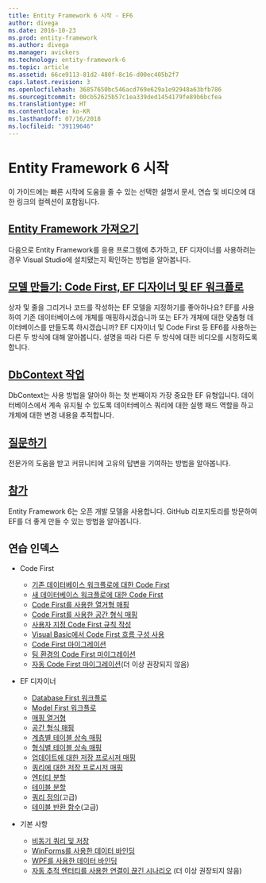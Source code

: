```yaml
---
title: Entity Framework 6 시작 - EF6
author: divega
ms.date: 2016-10-23
ms.prod: entity-framework
ms.author: divega
ms.manager: avickers
ms.technology: entity-framework-6
ms.topic: article
ms.assetid: 66ce9113-81d2-480f-8c16-d00ec405b2f7
caps.latest.revision: 3
ms.openlocfilehash: 36857650bc546acd769e629a1e92948a63bfb786
ms.sourcegitcommit: 00cb52625b57c1ea339ded1454179fe89b6bcfea
ms.translationtype: HT
ms.contentlocale: ko-KR
ms.lasthandoff: 07/16/2018
ms.locfileid: "39119646"
---
```

# <a name="get-started-with-entity-framework-6"></a>Entity Framework 6 시작

이 가이드에는 빠른 시작에 도움을 줄 수 있는 선택한 설명서 문서, 연습 및 비디오에 대한 링크의 컬렉션이 포함됩니다.

## <a name="get-entity-frameworkef6fundamentalsinstallmd"></a>[Entity Framework 가져오기](~/ef6/fundamentals/install.md)
다음으로 Entity Framework를 응용 프로그램에 추가하고, EF 디자이너를 사용하려는 경우 Visual Studio에 설치됐는지 확인하는 방법을 알아봅니다.

## <a name="creating-a-model-code-first-the-ef-designer-and-the-ef-workflowsef6modelingindexmd"></a>[모델 만들기: Code First, EF 디자이너 및 EF 워크플로](~/ef6/modeling/index.md)
상자 및 줄을 그리거나 코드를 작성하는 EF 모델을 지정하기를 좋아하나요?
EF를 사용하여 기존 데이터베이스에 개체를 매핑하시겠습니까 또는 EF가 개체에 대한 맞춤형 데이터베이스를 만들도록 하시겠습니까?
EF 디자이너 및 Code First 등 EF6를 사용하는 다른 두 방식에 대해 알아봅니다.
설명을 따라 다른 두 방식에 대한 비디오를 시청하도록 합니다.

## <a name="working-with-dbcontextef6fundamentalsworking-with-dbcontextmd"></a>[DbContext 작업](~/ef6/fundamentals/working-with-dbcontext.md)
DbContext는 사용 방법을 알아야 하는 첫 번째이자 가장 중요한 EF 유형입니다. 데이터베이스에서 계속 유지될 수 있도록 데이터베이스 쿼리에 대한 실행 패드 역할을 하고 개체에 대한 변경 내용을 추적합니다.

## <a name="ask-a-questionef6resourcesget-helpmd"></a>[질문하기](~/ef6/resources/get-help.md)
전문가의 도움을 받고 커뮤니티에 고유의 답변을 기여하는 방법을 알아봅니다.

## <a name="contributehttpgithubcomaspnetentityframework6"></a>[참가](http://github.com/aspnet/EntityFramework6/)
Entity Framework 6는 오픈 개발 모델을 사용합니다. GitHub 리포지토리를 방문하여 EF를 더 좋게 만들 수 있는 방법을 알아봅니다.

## <a name="index-of-walkthroughs"></a>연습 인덱스

- Code First
  - [기존 데이터베이스 워크플로에 대한 Code First](~/ef6/modeling/code-first/workflows/existing-database.md)
  - [새 데이터베이스 워크플로에 대한 Code First](~/ef6/modeling/code-first/workflows/new-database.md)
  - [Code First를 사용한 열거형 매핑](~/ef6/modeling/code-first/data-types/enums.md)
  - [Code First를 사용한 공간 형식 매핑](~/ef6/modeling/code-first/data-types/spatial.md)
  - [사용자 지정 Code First 규칙 작성](~/ef6/modeling/code-first/conventions/custom.md)
  - [Visual Basic에서 Code First 흐름 구성 사용](~/ef6/modeling/code-first/fluent/vb.md)
  - [Code First 마이그레이션](~/ef6/modeling/code-first/migrations/index.md)
  - [팀 환경의 Code First 마이그레이션](~/ef6/modeling/code-first/migrations/teams.md)
  - [자동 Code First 마이그레이션](~/ef6/modeling/code-first/migrations/automatic.md)(더 이상 권장되지 않음)

- EF 디자이너
  - [Database First 워크플로](~/ef6/modeling/designer/workflows/database-first.md)
  - [Model First 워크플로](~/ef6/modeling/designer/workflows/model-first.md)
  - [매핑 열거형](~/ef6/modeling/designer/data-types/enums.md)
  - [공간 형식 매핑](~/ef6/modeling/designer/data-types/spatial.md)
  - [계층별 테이블 상속 매핑](~/ef6/modeling/designer/inheritance/tph.md)
  - [형식별 테이블 상속 매핑](~/ef6/modeling/designer/inheritance/tpt.md)
  - [업데이트에 대한 저장 프로시저 매핑](~/ef6/modeling/designer/stored-procedures/cud.md)
  - [쿼리에 대한 저장 프로시저 매핑](~/ef6/modeling/designer/stored-procedures/query.md)
  - [엔터티 분할](~/ef6/modeling/designer/entity-splitting.md)
  - [테이블 분할](~/ef6/modeling/designer/table-splitting.md)
  - [쿼리 정의](~/ef6/modeling/designer/advanced/defining-query.md)(고급)
  - [테이블 반환 함수](~/ef6/modeling/designer/advanced/tvfs.md)(고급)

- 기본 사항
  - [비동기 쿼리 및 저장](~/ef6/fundamentals/async.md)
  - [WinForms를 사용한 데이터 바인딩](~/ef6/fundamentals/databinding/winforms.md)
  - [WPF를 사용한 데이터 바인딩](~/ef6/fundamentals/databinding/wpf.md)
  - [자동 추적 엔터티를 사용한 연결이 끊긴 시나리오](~/ef6/fundamentals/disconnected-entities/self-tracking-entities/walkthrough.md) (더 이상 권장되지 않음)
